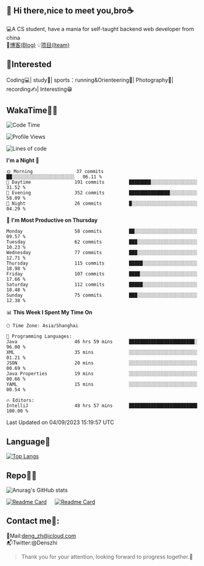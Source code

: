 👋 Hi there,nice to meet you,bro☕
---
💻A CS student, have a mania for self-taught backend web developer from china   
📌[博客(Blog)](https://github.com/HealUP/MyBlog)
💡[项目(Iteam)](https://healup.github.io/)

 <!-- waka-box start -->
 <!-- waka-box end -->
 
🧲**Interested**
--
Coding💻| study📖| sports：running&Orienteering🏃‍| Photography📸| recording✍️| Interesting😁

WakaTime👨‍💻
---
<!--START_SECTION:waka-->
![Code Time](http://img.shields.io/badge/Code%20Time-478%20hrs%2042%20mins-blue)

![Profile Views](http://img.shields.io/badge/Profile%20Views-1-blue)

![Lines of code](https://img.shields.io/badge/From%20Hello%20World%20I%27ve%20Written-168.6%20thousand%20lines%20of%20code-blue)

**I'm a Night 🦉** 

```text
🌞 Morning                37 commits          ██░░░░░░░░░░░░░░░░░░░░░░░   06.11 % 
🌆 Daytime                191 commits         ████████░░░░░░░░░░░░░░░░░   31.52 % 
🌃 Evening                352 commits         ███████████████░░░░░░░░░░   58.09 % 
🌙 Night                  26 commits          █░░░░░░░░░░░░░░░░░░░░░░░░   04.29 % 
```
📅 **I'm Most Productive on Thursday** 

```text
Monday                   58 commits          ██░░░░░░░░░░░░░░░░░░░░░░░   09.57 % 
Tuesday                  62 commits          ███░░░░░░░░░░░░░░░░░░░░░░   10.23 % 
Wednesday                77 commits          ███░░░░░░░░░░░░░░░░░░░░░░   12.71 % 
Thursday                 115 commits         █████░░░░░░░░░░░░░░░░░░░░   18.98 % 
Friday                   107 commits         ████░░░░░░░░░░░░░░░░░░░░░   17.66 % 
Saturday                 112 commits         █████░░░░░░░░░░░░░░░░░░░░   18.48 % 
Sunday                   75 commits          ███░░░░░░░░░░░░░░░░░░░░░░   12.38 % 
```


📊 **This Week I Spent My Time On** 

```text
🕑︎ Time Zone: Asia/Shanghai

💬 Programming Languages: 
Java                     46 hrs 59 mins      ████████████████████████░   96.00 % 
XML                      35 mins             ░░░░░░░░░░░░░░░░░░░░░░░░░   01.21 % 
JSON                     20 mins             ░░░░░░░░░░░░░░░░░░░░░░░░░   00.69 % 
Java Properties          19 mins             ░░░░░░░░░░░░░░░░░░░░░░░░░   00.66 % 
YAML                     15 mins             ░░░░░░░░░░░░░░░░░░░░░░░░░   00.54 % 

🔥 Editors: 
IntelliJ                 48 hrs 57 mins      █████████████████████████   100.00 % 
```


 Last Updated on 04/09/2023 15:19:57 UTC
<!--END_SECTION:waka-->

Language🚀
---
[![Top Langs](https://github-readme-stats.vercel.app/api/top-langs/?username=HealUP&layout=compact&hide_border=true)](https://github.com/HealUP)

Repo🧑‍💻
---
![Anurag's GitHub stats](https://github-readme-stats.vercel.app/api?username=HealUP&count_private=true&show_icons=true&theme=gruvbox&hide_border=true) 

[![Readme Card](https://github-readme-stats.vercel.app/api/pin/?username=HealUP&repo=InternetEy&theme=transparent)](https://github.com/HealUP/InternetEy) &emsp;
[![Readme Card](https://github-readme-stats.vercel.app/api/pin/?username=HealUP&repo=CampusExperience&theme=transparent)](https://github.com/HealUP/CampusExperience)


Contact me📱:
---
📮Mail:deng_zh@icloud.com  
📬Twitter:@Denszhi  

> Thank you for your attention, looking forward to progress together.🎉
